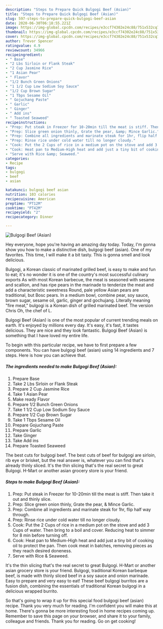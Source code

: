 ```yaml
---
description: "Steps to Prepare Quick Bulgogi Beef (Asian)"
title: "Steps to Prepare Quick Bulgogi Beef (Asian)"
slug: 597-steps-to-prepare-quick-bulgogi-beef-asian
date: 2020-06-30T06:18:55.221Z
image: https://img-global.cpcdn.com/recipes/e3ccf74302e24c88/751x532cq70/bulgogi-beef-asian-recipe-main-photo.jpg
thumbnail: https://img-global.cpcdn.com/recipes/e3ccf74302e24c88/751x532cq70/bulgogi-beef-asian-recipe-main-photo.jpg
cover: https://img-global.cpcdn.com/recipes/e3ccf74302e24c88/751x532cq70/bulgogi-beef-asian-recipe-main-photo.jpg
author: Trevor Spencer
ratingvalue: 4.9
reviewcount: 34966
recipeingredient:
- " Base"
- "2 Lbs Sirloin or Flank Steak"
- "2 Cup Jasmine Rice"
- "1 Asian Pear"
- " Flavor"
- "1/2 Bunch Green Onions"
- "1 1/2 Cup Low Sodium Soy Sauce"
- "1/2 Cup Brown Sugar"
- "1 Tbps Sesame Oil"
- " Gojuchang Paste"
- " Garlic"
- " Ginger"
- " Add ins"
- " Toasted Seaweed"
recipeinstructions:
- "Prep: Put steak in Freezer for 10-20min till the meat is stiff. Then take it out and thinly slice."
- "Prep: Slice green onion thinly, Grate the pear, &amp; Mince Garlic."
- "Prep: Combine all ingredients and marinate steak for 1hr, flip half way through."
- "Prep: Rinse rice under cold water till no longer cloudy."
- "Cook: Put the 2 Cups of rice in a medium pot on the stove and add 3 Cups of water. Then bring to a boil and cover. Reducing heat to simmer for 8 min before turning off."
- "Cook: Heat pan to Medium-High heat and add just a tiny bit of cooking oil to protect the pan. Then cook meat in batches, removing pieces as they reach desired doneness."
- "Serve with Rice &amp; Seaweed."
categories:
- Recipe
tags:
- bulgogi
- beef
- asian

katakunci: bulgogi beef asian 
nutrition: 103 calories
recipecuisine: American
preptime: "PT12M"
cooktime: "PT42M"
recipeyield: "2"
recipecategory: Dinner

---
```



![Bulgogi Beef (Asian)](https://img-global.cpcdn.com/recipes/e3ccf74302e24c88/751x532cq70/bulgogi-beef-asian-recipe-main-photo.jpg)

Hey everyone, hope you're having an amazing day today. Today, I'm gonna show you how to make a distinctive dish, bulgogi beef (asian). One of my favorites. This time, I will make it a bit tasty. This is gonna smell and look delicious.

Bulgogi, a Korean classic of marinated grilled beef, is easy to make and fun to eat; it&#39;s no wonder it is one of the country&#39;s most successful culinary exports As with most Korean barbecue, the meat is seasoned with sesame and scallion, and has ripe pears in the marinade to tenderize the meat and add a characteristic sweetness Round, pale yellow Asian pears are traditional, but Bosc pears. In a medium bowl, combine pear, soy sauce, brown sugar, sesame oil, garlic, ginger and gochujang. Literally meaning &#34;fire meat,&#34; bulgogi is a Korean dish of grilled marinated beef. The version Chris Oh, the chef of L.

Bulgogi Beef (Asian) is one of the most popular of current trending meals on earth. It's enjoyed by millions every day. It's easy, it's fast, it tastes delicious. They are nice and they look fantastic. Bulgogi Beef (Asian) is something that I have loved my entire life.


To begin with this particular recipe, we have to first prepare a few components. You can have bulgogi beef (asian) using 14 ingredients and 7 steps. Here is how you can achieve that.

<!--inarticleads1-->

##### The ingredients needed to make Bulgogi Beef (Asian):

1. Prepare  Base
1. Take 2 Lbs Sirloin or Flank Steak
1. Prepare 2 Cup Jasmine Rice
1. Take 1 Asian Pear
1. Make ready  Flavor
1. Prepare 1/2 Bunch Green Onions
1. Take 1 1/2 Cup Low Sodium Soy Sauce
1. Prepare 1/2 Cup Brown Sugar
1. Take 1 Tbps Sesame Oil
1. Prepare  Gojuchang Paste
1. Prepare  Garlic
1. Take  Ginger
1. Take  Add ins
1. Prepare  Toasted Seaweed


The best cuts for bulgogi beef. The best cuts of beef for bulgogi are sirloin, rib eye or brisket, but the real answer is, whatever you can find that&#39;s already thinly sliced. It&#39;s the thin slicing that&#39;s the real secret to great Bulgogi. H-Mart or another asian grocery store is your friend. 

<!--inarticleads2-->

##### Steps to make Bulgogi Beef (Asian):

1. Prep: Put steak in Freezer for 10-20min till the meat is stiff. Then take it out and thinly slice.
1. Prep: Slice green onion thinly, Grate the pear, &amp; Mince Garlic.
1. Prep: Combine all ingredients and marinate steak for 1hr, flip half way through.
1. Prep: Rinse rice under cold water till no longer cloudy.
1. Cook: Put the 2 Cups of rice in a medium pot on the stove and add 3 Cups of water. Then bring to a boil and cover. Reducing heat to simmer for 8 min before turning off.
1. Cook: Heat pan to Medium-High heat and add just a tiny bit of cooking oil to protect the pan. Then cook meat in batches, removing pieces as they reach desired doneness.
1. Serve with Rice &amp; Seaweed.


It&#39;s the thin slicing that&#39;s the real secret to great Bulgogi. H-Mart or another asian grocery store is your friend. Bulgogi, traditional Korean barbeque beef, is made with thinly sliced beef in a soy sauce and onion marinade. Easy to prepare and very easy to eat! These beef bulgogi burritos are a fusion dish, combining the essentials of traditional Korean bulgogi in a delicious wrapped burrito. 

So that's going to wrap it up for this special food bulgogi beef (asian) recipe. Thank you very much for reading. I'm confident you will make this at home. There's gonna be more interesting food in home recipes coming up. Remember to save this page on your browser, and share it to your family, colleague and friends. Thank you for reading. Go on get cooking!
